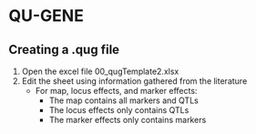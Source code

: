 
# QU-GENE
## Creating a .qug file
1. Open the excel file 00_qugTemplate2.xlsx
2. Edit the sheet using information gathered from the literature 
    * For map, locus effects, and marker effects:
        * The map contains all markers and QTLs
        * The locus effects only contains QTLs
        * The marker effects only contains markers 
   
